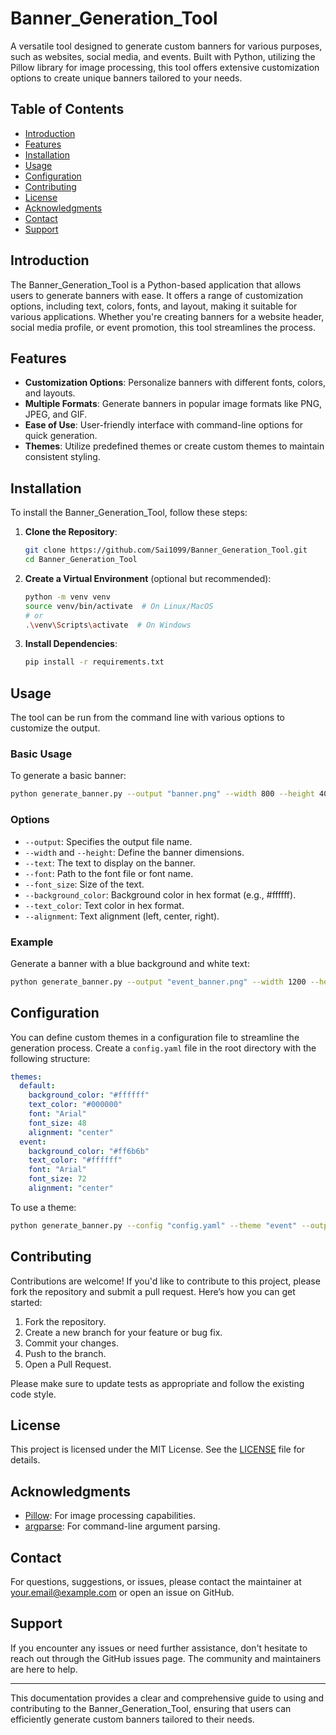 # Banner_Generation_Tool

A versatile tool designed to generate custom banners for various purposes, such as websites, social media, and events. Built with Python, utilizing the Pillow library for image processing, this tool offers extensive customization options to create unique banners tailored to your needs.

## Table of Contents

- [Introduction](#introduction)
- [Features](#features)
- [Installation](#installation)
- [Usage](#usage)
- [Configuration](#configuration)
- [Contributing](#contributing)
- [License](#license)
- [Acknowledgments](#acknowledgments)
- [Contact](#contact)
- [Support](#support)

## Introduction

The Banner_Generation_Tool is a Python-based application that allows users to generate banners with ease. It offers a range of customization options, including text, colors, fonts, and layout, making it suitable for various applications. Whether you're creating banners for a website header, social media profile, or event promotion, this tool streamlines the process.

## Features

- **Customization Options**: Personalize banners with different fonts, colors, and layouts.
- **Multiple Formats**: Generate banners in popular image formats like PNG, JPEG, and GIF.
- **Ease of Use**: User-friendly interface with command-line options for quick generation.
- **Themes**: Utilize predefined themes or create custom themes to maintain consistent styling.

## Installation

To install the Banner_Generation_Tool, follow these steps:

1. **Clone the Repository**:
   ```bash
   git clone https://github.com/Sai1099/Banner_Generation_Tool.git
   cd Banner_Generation_Tool
   ```

2. **Create a Virtual Environment** (optional but recommended):
   ```bash
   python -m venv venv
   source venv/bin/activate  # On Linux/MacOS
   # or
   .\venv\Scripts\activate  # On Windows
   ```

3. **Install Dependencies**:
   ```bash
   pip install -r requirements.txt
   ```

## Usage

The tool can be run from the command line with various options to customize the output.

### Basic Usage

To generate a basic banner:
```bash
python generate_banner.py --output "banner.png" --width 800 --height 400 --text "Welcome to My Site" --font "Arial" --font_size 48
```

### Options

- `--output`: Specifies the output file name.
- `--width` and `--height`: Define the banner dimensions.
- `--text`: The text to display on the banner.
- `--font`: Path to the font file or font name.
- `--font_size`: Size of the text.
- `--background_color`: Background color in hex format (e.g., #ffffff).
- `--text_color`: Text color in hex format.
- `--alignment`: Text alignment (left, center, right).

### Example

Generate a banner with a blue background and white text:
```bash
python generate_banner.py --output "event_banner.png" --width 1200 --height 300 --text "Upcoming Event 2024" --font "Arial" --font_size 72 --background_color "#0000ff" --text_color "#ffffff" --alignment "center"
```

## Configuration

You can define custom themes in a configuration file to streamline the generation process. Create a `config.yaml` file in the root directory with the following structure:

```yaml
themes:
  default:
    background_color: "#ffffff"
    text_color: "#000000"
    font: "Arial"
    font_size: 48
    alignment: "center"
  event:
    background_color: "#ff6b6b"
    text_color: "#ffffff"
    font: "Arial"
    font_size: 72
    alignment: "center"
```

To use a theme:
```bash
python generate_banner.py --config "config.yaml" --theme "event" --output "banner.png" --width 800 --height 400 --text "Event Name"
```

## Contributing

Contributions are welcome! If you'd like to contribute to this project, please fork the repository and submit a pull request. Here’s how you can get started:

1. Fork the repository.
2. Create a new branch for your feature or bug fix.
3. Commit your changes.
4. Push to the branch.
5. Open a Pull Request.

Please make sure to update tests as appropriate and follow the existing code style.

## License

This project is licensed under the MIT License. See the [LICENSE](LICENSE) file for details.

## Acknowledgments

- [Pillow](https://pillow.readthedocs.io/en/stable/): For image processing capabilities.
- [argparse](https://docs.python.org/3/library/argparse.html): For command-line argument parsing.

## Contact

For questions, suggestions, or issues, please contact the maintainer at [your.email@example.com](mailto:your.email@example.com) or open an issue on GitHub.

## Support

If you encounter any issues or need further assistance, don't hesitate to reach out through the GitHub issues page. The community and maintainers are here to help.

---

This documentation provides a clear and comprehensive guide to using and contributing to the Banner_Generation_Tool, ensuring that users can efficiently generate custom banners tailored to their needs.
